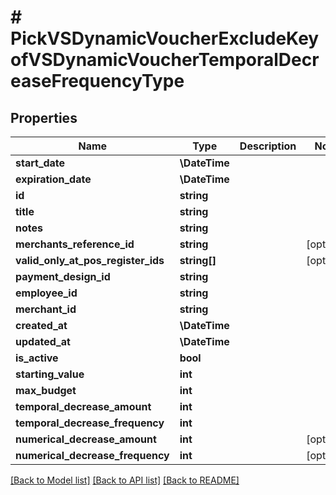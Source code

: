 # # PickVSDynamicVoucherExcludeKeyofVSDynamicVoucherTemporalDecreaseFrequencyType

## Properties

Name | Type | Description | Notes
------------ | ------------- | ------------- | -------------
**start_date** | **\DateTime** |  |
**expiration_date** | **\DateTime** |  |
**id** | **string** |  |
**title** | **string** |  |
**notes** | **string** |  |
**merchants_reference_id** | **string** |  | [optional]
**valid_only_at_pos_register_ids** | **string[]** |  | [optional]
**payment_design_id** | **string** |  |
**employee_id** | **string** |  |
**merchant_id** | **string** |  |
**created_at** | **\DateTime** |  |
**updated_at** | **\DateTime** |  |
**is_active** | **bool** |  |
**starting_value** | **int** |  |
**max_budget** | **int** |  |
**temporal_decrease_amount** | **int** |  |
**temporal_decrease_frequency** | **int** |  |
**numerical_decrease_amount** | **int** |  | [optional]
**numerical_decrease_frequency** | **int** |  | [optional]

[[Back to Model list]](../../README.md#models) [[Back to API list]](../../README.md#endpoints) [[Back to README]](../../README.md)
